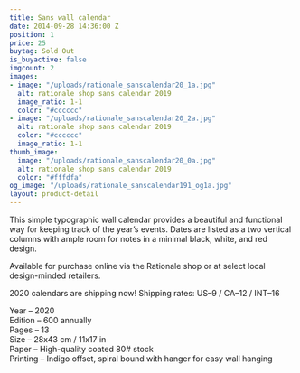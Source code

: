 ```yaml
---
title: Sans wall calendar
date: 2014-09-28 14:36:00 Z
position: 1
price: 25
buytag: Sold Out
is_buyactive: false
imgcount: 2
images:
- image: "/uploads/rationale_sanscalendar20_1a.jpg"
  alt: rationale shop sans calendar 2019
  image_ratio: 1-1
  color: "#cccccc"
- image: "/uploads/rationale_sanscalendar20_2a.jpg"
  alt: rationale shop sans calendar 2019
  color: "#cccccc"
  image_ratio: 1-1
thumb_image:
  image: "/uploads/rationale_sanscalendar20_0a.jpg"
  alt: rationale shop sans calendar 2019
  color: "#fffdfa"
og_image: "/uploads/rationale_sanscalendar191_og1a.jpg"
layout: product-detail
---
```


This simple typographic wall calendar provides a beautiful and functional way for keeping track of the year’s events. Dates are listed as a two vertical columns with ample room for notes in a minimal black, white, and red design.

Available for purchase online via the Rationale shop or at select local design-minded retailers.

2020 calendars are shipping now! 
Shipping rates: US–9 / CA–12 / INT–16

Year – 2020 <br>
Edition – 600 annually <br>
Pages – 13 <br>
Size – 28x43 cm / 11x17 in <br>
Paper – High-quality coated 80# stock <br>
Printing – Indigo offset, spiral bound with hanger for easy wall hanging